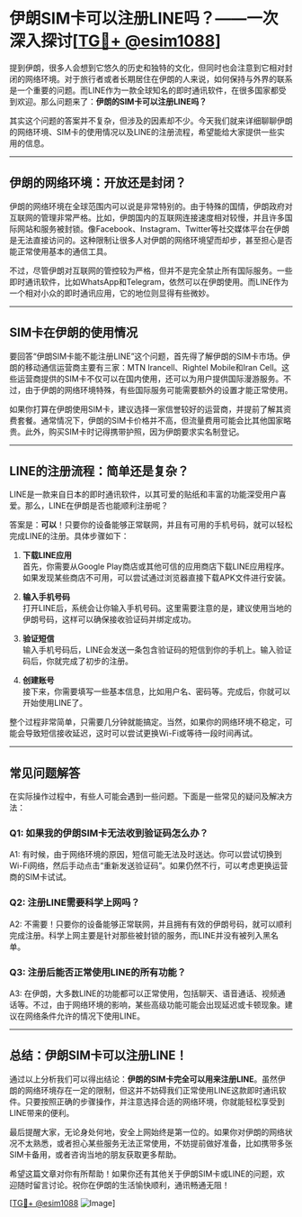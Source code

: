 # 伊朗SIM卡可以注册LINE吗？——一次深入探讨[[TG💪+ @esim1088](https://t.me/s/esim1088)]

提到伊朗，很多人会想到它悠久的历史和独特的文化，但同时也会注意到它相对封闭的网络环境。对于旅行者或者长期居住在伊朗的人来说，如何保持与外界的联系是一个重要的问题。而LINE作为一款全球知名的即时通讯软件，在很多国家都受到欢迎。那么问题来了：**伊朗的SIM卡可以注册LINE吗？**

其实这个问题的答案并不复杂，但涉及的因素却不少。今天我们就来详细聊聊伊朗的网络环境、SIM卡的使用情况以及LINE的注册流程，希望能给大家提供一些实用的信息。

---

## 伊朗的网络环境：开放还是封闭？

伊朗的网络环境在全球范围内可以说是非常特别的。由于特殊的国情，伊朗政府对互联网的管理非常严格。比如，伊朗国内的互联网连接速度相对较慢，并且许多国际网站和服务被封锁。像Facebook、Instagram、Twitter等社交媒体平台在伊朗是无法直接访问的。这种限制让很多人对伊朗的网络环境望而却步，甚至担心是否能正常使用基本的通信工具。

不过，尽管伊朗对互联网的管控较为严格，但并不是完全禁止所有国际服务。一些即时通讯软件，比如WhatsApp和Telegram，依然可以在伊朗使用。而LINE作为一个相对小众的即时通讯应用，它的地位则显得有些微妙。

---

## SIM卡在伊朗的使用情况

要回答“伊朗SIM卡能不能注册LINE”这个问题，首先得了解伊朗的SIM卡市场。伊朗的移动通信运营商主要有三家：MTN Irancell、Rightel Mobile和Iran Cell。这些运营商提供的SIM卡不仅可以在国内使用，还可以为用户提供国际漫游服务。不过，由于伊朗的网络环境特殊，有些国际服务可能需要额外的设置才能正常使用。

如果你打算在伊朗使用SIM卡，建议选择一家信誉较好的运营商，并提前了解其资费套餐。通常情况下，伊朗的SIM卡价格并不高，但流量费用可能会比其他国家略贵。此外，购买SIM卡时记得携带护照，因为伊朗要求实名制登记。

---

## LINE的注册流程：简单还是复杂？

LINE是一款来自日本的即时通讯软件，以其可爱的贴纸和丰富的功能深受用户喜爱。那么，LINE在伊朗是否也能顺利注册呢？

答案是：**可以**！只要你的设备能够正常联网，并且有可用的手机号码，就可以轻松完成LINE的注册。具体步骤如下：

1. **下载LINE应用**  
   首先，你需要从Google Play商店或其他可信的应用商店下载LINE应用程序。如果发现某些商店不可用，可以尝试通过浏览器直接下载APK文件进行安装。

2. **输入手机号码**  
   打开LINE后，系统会让你输入手机号码。这里需要注意的是，建议使用当地的伊朗号码，这样可以确保接收验证码并绑定成功。

3. **验证短信**  
   输入手机号码后，LINE会发送一条包含验证码的短信到你的手机上。输入验证码后，你就完成了初步的注册。

4. **创建账号**  
   接下来，你需要填写一些基本信息，比如用户名、密码等。完成后，你就可以开始使用LINE了。

整个过程非常简单，只需要几分钟就能搞定。当然，如果你的网络环境不稳定，可能会导致短信接收延迟，这时可以尝试更换Wi-Fi或等待一段时间再试。

---

## 常见问题解答

在实际操作过程中，有些人可能会遇到一些问题。下面是一些常见的疑问及解决方法：

### Q1: 如果我的伊朗SIM卡无法收到验证码怎么办？
A1: 有时候，由于网络环境的原因，短信可能无法及时送达。你可以尝试切换到Wi-Fi网络，然后手动点击“重新发送验证码”。如果仍然不行，可以考虑更换运营商的SIM卡试试。

### Q2: 注册LINE需要科学上网吗？
A2: 不需要！只要你的设备能够正常联网，并且拥有有效的伊朗号码，就可以顺利完成注册。科学上网主要是针对那些被封锁的服务，而LINE并没有被列入黑名单。

### Q3: 注册后能否正常使用LINE的所有功能？
A3: 在伊朗，大多数LINE的功能都可以正常使用，包括聊天、语音通话、视频通话等。不过，由于网络环境的影响，某些高级功能可能会出现延迟或卡顿现象。建议在网络条件允许的情况下使用LINE。

---

## 总结：伊朗SIM卡可以注册LINE！

通过以上分析我们可以得出结论：**伊朗的SIM卡完全可以用来注册LINE**。虽然伊朗的网络环境存在一定的限制，但这并不妨碍我们正常使用LINE这款即时通讯软件。只要按照正确的步骤操作，并注意选择合适的网络环境，你就能轻松享受到LINE带来的便利。

最后提醒大家，无论身处何地，安全上网始终是第一位的。如果你对伊朗的网络状况不太熟悉，或者担心某些服务无法正常使用，不妨提前做好准备，比如携带多张SIM卡备用，或者咨询当地的朋友获取更多帮助。

希望这篇文章对你有所帮助！如果你还有其他关于伊朗SIM卡或LINE的问题，欢迎随时留言讨论。祝你在伊朗的生活愉快顺利，通讯畅通无阻！

[[TG💪+ @esim1088](https://t.me/s/esim1088) ![Image](https://i.postimg.cc/4NQfJmqS/Snipaste-2025-05-13-00-14-12.png)]